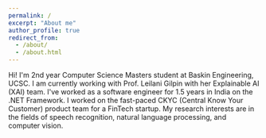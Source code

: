 ```yaml
---
permalink: /
excerpt: "About me"
author_profile: true
redirect_from: 
  - /about/
  - /about.html
---
```

Hi! I'm 2nd year Computer Science Masters student at Baskin Engineering, UCSC. I am currently working with Prof. Leilani Gilpin with her Explainable AI (XAI) team. I've worked as a software engineer for 1.5 years in India on the .NET Framework. I worked on the fast-paced CKYC (Central Know Your Customer) product team for a FinTech startup. My research interests are in the fields of speech recognition, natural language processing, and computer vision.  

